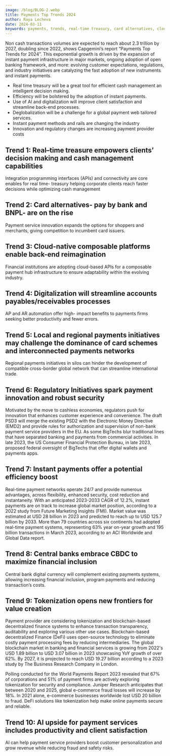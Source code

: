 ```yaml
---
image: /blog/BLOG-2.webp
title: Payments Top Trends 2024
author: Raya Lecheva
date: 2024-03-11
keywords: payments, trends, real-time treasury, card alternatives, cloud-native composable platforms, digitalization, local and regional payments initiatives, regulatory initiatives, instant payments, CBDC, tokenization, AI, Capgemini, Payments Top Trends 2024
---
```


Non cash transactions volumes are expected to reach about 2.3 trillion by 2027, doubling since 2022, shows Capgemini’s report “Payments Top Trends for 2024”. This exponential growth is driven by the expansion of instant payment infrastructure in major markets, ongoing adoption of open banking framework, and more: evolving customer expectations, regulations, and industry initiatives are catalyzing the fast adoption of new instruments and instant payments.

- Real time treasury will be a great tool for efficient cash management an intelligent decision making.
- Efficiency will be bolstered by the adoption of instant payments.
- Use of AI and digitalization will improve client satisfaction and streamline back-end processes.
- Deglobalization will be a challenge for a global payment web tailored services.
- Instant payment methods and rails are changing the industry
- Innovation and regulatory changes are increasing payment provider costs

## Trend 1: Real–time treasure empowers clients’ decision making and cash management capabilities

Integration programming interfaces (APIs) and connectivity are core enables for real time- treasury helping corporate clients reach faster decisions while optimizing cash management

## Trend 2: Card alternatives- pay by bank and BNPL- are on the rise

Payment service innovation expands the options for shoppers and merchants, giving competition to incumbent card issuers.

## Trend 3: Cloud-native composable platforms enable back-end reimagination

Financial institutions are adopting cloud-based APIs for a composable payment hub infrastructure to ensure adaptability within the evolving industry.

## Trend 4: Digitalization will streamline accounts payables/receivables processes

AP and AR automation offer high- impact benefits to payments firms seeking better productivity and fewer errors.

## Trend 5: Local and regional payments initiatives may challenge the dominance of card schemes and interconnected payments networks

Regional payments initiatives in silos can hinder the development of compatible cross-border global network that can streamline international trade.

## Trend 6: Regulatory Initiatives spark payment innovation and robust security

Motivated by the move to cashless economies, regulators push for innovation that enhances customer experience and convenience. The draft PSD3 will merge the existing PSD2 with the Electronic Money Directive (EMD2) and provide rules for authorization and supervision of non-bank payment service providers in the EU. As some BigTechs blur traditional lines that have separated banking and payments from commercial activities. In late 2023, the US Consumer Financial Protection Bureau, in late 2023, proposed federal oversight of BigTechs that offer digital wallets and payments apps.

## Trend 7: Instant payments offer a potential efficiency boost

Real-time payment networks operate 24/7 and provide numerous advantages, across flexibility, enhanced security, cost reduction and instantaneity. With an anticipated 2023-2033 CAGR of 12.2%, instant payments are on track to increase global market position, according to a 2022 study from Future Marketing Insights (FMI). Market value was estimated at USD 28 billion in 2023 and predicted to reach up to USD 125.7 billion by 2033. More than 79 countries across six continents had adopted real-time payment systems, representing 63% year on-year growth and 195 billion transactions in March 2023, according to an ACI Worldwide and Global Data report.

## Trend 8: Central banks embrace CBDC to maximize financial inclusion

Central bank digital currency will complement existing payments systems, allowing increasing financial inclusion, program payments and reducing transaction’s costs.

## Trend 9: Tokenization opens new frontiers for value creation

Payment provider are considering tokenization and blockchain-based decentralized finance systems to enhance transaction transparency, auditability and exploring various other use cases. Blockchain-based decentralized Finance (DeFi) uses open-source technology to eliminate costly payment processing fees by reducing intermediaries. The global blockchain market in banking and financial services is growing from 2022's USD 1.89 billion to USD 3.07 billion in 2023 showcasing YoY growth of over 62%. By 2027, it is projected to reach USD 19.27 billion according to a 2023 study by The Business Research Company in London.

Polling conducted for the World Payments Report 2023 revealed that 67% of corporations and 51% of payment firms are actively exploring tokenization for security and compliance. Juniper Research anticipates that between 2020 and 2025, global e-commerce fraud losses will increase by 18%. In 2021 alone, e-commerce businesses worldwide lost USD 20 billion to fraud. DeFi solutions like tokenization help make online payments secure and reliable.

## Trend 10: AI upside for payment services includes productivity and client satisfaction

AI can help payment service providers boost customer personalization and grow revenue while reducing fraud and safety risks.
